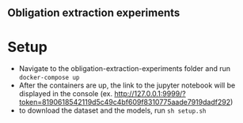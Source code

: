 ## Obligation extraction experiments

# Setup
- Navigate to the obligation-extraction-experiments folder and run `docker-compose up`
- After the containers are up, the link to the jupyter notebook will be displayed in the console 
(ex. http://127.0.0.1:9999/?token=8190618542119d5c49c4bf609f8310775aade7919dadf292)
- to download the dataset and the models, run `sh setup.sh`
